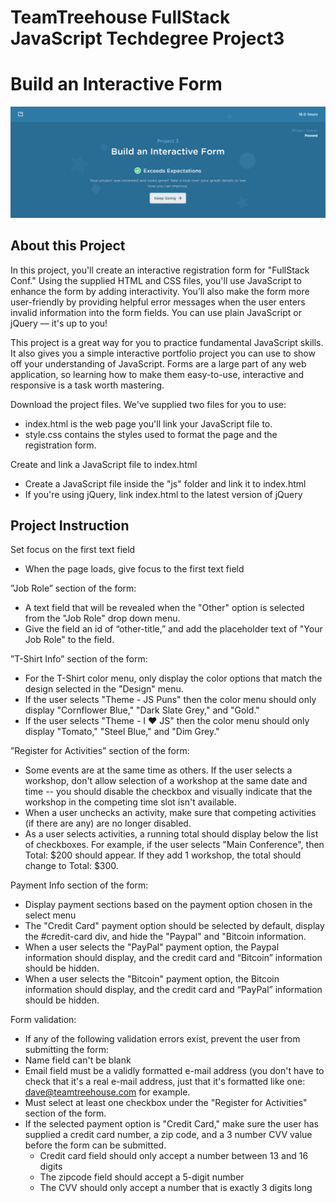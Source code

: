 # TeamTreehouse FullStack JavaScript Techdegree Project3
# Build an Interactive Form
![alt text](https://github.com/newKeating/FS-techdegree-project3-Build-an-Interactive-Form/blob/master/Project3-Pass-Confirmed.png)

## About this Project
In this project, you'll create an interactive registration form for "FullStack Conf." Using the supplied HTML and CSS files, you'll use JavaScript to enhance the form by adding interactivity. You’ll also make the form more user-friendly by providing helpful error messages when the user enters invalid information into the form fields. You can use plain JavaScript or jQuery –– it's up to you!

This project is a great way for you to practice fundamental JavaScript skills. It also gives you a simple interactive portfolio project you can use to show off your understanding of JavaScript. Forms are a large part of any web application, so learning how to make them easy-to-use, interactive and responsive is a task worth mastering.

Download the project files. We've supplied two files for you to use:

- index.html is the web page you'll link your JavaScript file to.
- style.css contains the styles used to format the page and the registration form.

Create and link a JavaScript file to index.html

- Create a JavaScript file inside the "js" folder and link it to index.html
- If you're using jQuery, link index.html to the latest version of jQuery

## Project Instruction
Set focus on the first text field
- When the page loads, give focus to the first text field

”Job Role” section of the form:
- A text field that will be revealed when the "Other" option is selected from the "Job Role" drop down menu.
- Give the field an id of “other-title,” and add the placeholder text of "Your Job Role" to the field.

”T-Shirt Info” section of the form:
- For the T-Shirt color menu, only display the color options that match the design selected in the "Design" menu.
- If the user selects "Theme - JS Puns" then the color menu should only display "Cornflower Blue," "Dark Slate Grey," and "Gold."
- If the user selects "Theme - I ♥ JS" then the color menu should only display "Tomato," "Steel Blue," and "Dim Grey."

”Register for Activities” section of the form:

- Some events are at the same time as others. If the user selects a workshop, don't allow selection of a workshop at the same date and time -- you should disable the checkbox and visually indicate that the workshop in the competing time slot isn't available.
- When a user unchecks an activity, make sure that competing activities (if there are any) are no longer disabled.
- As a user selects activities, a running total should display below the list of checkboxes. For example, if the user selects "Main Conference", then Total: $200 should appear. If they add 1 workshop, the total should change to Total: $300.

Payment Info section of the form:

- Display payment sections based on the payment option chosen in the select menu
- The "Credit Card" payment option should be selected by default, display the #credit-card div, and hide the "Paypal" and "Bitcoin information.
- When a user selects the "PayPal" payment option, the Paypal information should display, and the credit card and “Bitcoin” information should be hidden.
- When a user selects the "Bitcoin" payment option, the Bitcoin information should display, and the credit card and “PayPal” information should be hidden.

Form validation:

- If any of the following validation errors exist, prevent the user from submitting the form:
- Name field can't be blank
- Email field must be a validly formatted e-mail address (you don't have to check that it's a real e-mail address, just that it's formatted like one: dave@teamtreehouse.com for example.
- Must select at least one checkbox under the "Register for Activities" section of the form.
- If the selected payment option is "Credit Card," make sure the user has supplied a credit card number, a zip code, and a 3 number CVV value before the form can be submitted.
  - Credit card field should only accept a number between 13 and 16 digits
  - The zipcode field should accept a 5-digit number
  - The CVV should only accept a number that is exactly 3 digits long

